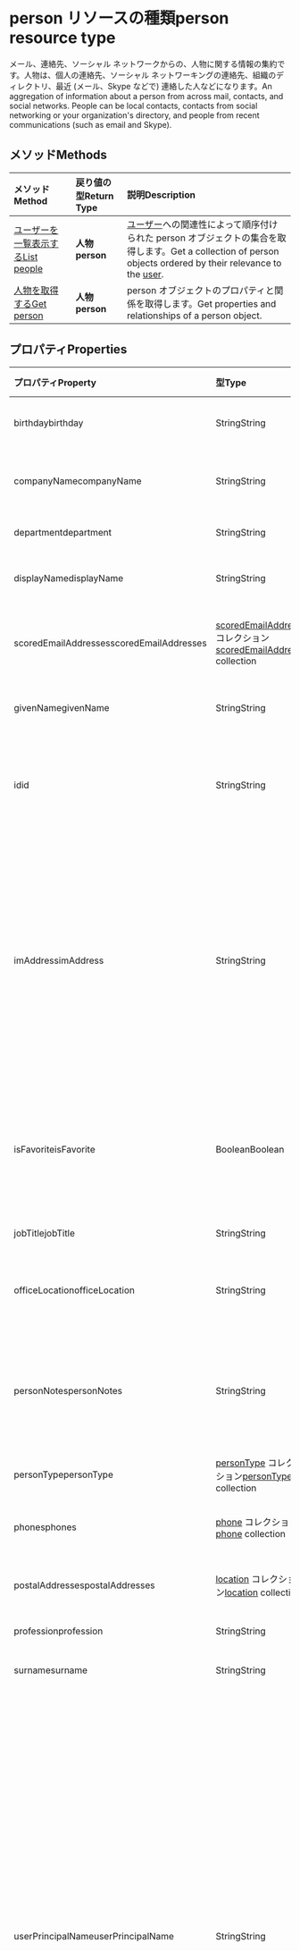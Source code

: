 # <a name="person-resource-type"></a><span data-ttu-id="2e58a-101">person リソースの種類</span><span class="sxs-lookup"><span data-stu-id="2e58a-101">person resource type</span></span>

<span data-ttu-id="2e58a-p101">メール、連絡先、ソーシャル ネットワークからの、人物に関する情報の集約です。人物は、個人の連絡先、ソーシャル ネットワーキングの連絡先、組織のディレクトリ、最近 (メール、Skype などで) 連絡した人などになります。</span><span class="sxs-lookup"><span data-stu-id="2e58a-p101">An aggregation of information about a person from across mail, contacts, and social networks. People can be local contacts, contacts from social networking or your organization's directory, and people from recent communications (such as email and Skype).</span></span>

## <a name="methods"></a><span data-ttu-id="2e58a-104">メソッド</span><span class="sxs-lookup"><span data-stu-id="2e58a-104">Methods</span></span>

| <span data-ttu-id="2e58a-105">メソッド</span><span class="sxs-lookup"><span data-stu-id="2e58a-105">Method</span></span>           | <span data-ttu-id="2e58a-106">戻り値の型</span><span class="sxs-lookup"><span data-stu-id="2e58a-106">Return Type</span></span>    |<span data-ttu-id="2e58a-107">説明</span><span class="sxs-lookup"><span data-stu-id="2e58a-107">Description</span></span>|
|:---------------|:--------|:----------|
|[<span data-ttu-id="2e58a-108">ユーザーを一覧表示する</span><span class="sxs-lookup"><span data-stu-id="2e58a-108">List people</span></span>](../api/user_list_people.md) | <span data-ttu-id="2e58a-109">**人物**</span><span class="sxs-lookup"><span data-stu-id="2e58a-109">**person**</span></span> |<span data-ttu-id="2e58a-110">[ユーザー](../resources/user.md)への関連性によって順序付けられた person オブジェクトの集合を取得します。</span><span class="sxs-lookup"><span data-stu-id="2e58a-110">Get a collection of person objects ordered by their relevance to the [user](../resources/user.md).</span></span>|
|[<span data-ttu-id="2e58a-111">人物を取得する</span><span class="sxs-lookup"><span data-stu-id="2e58a-111">Get person</span></span>](../api/person_get.md) | <span data-ttu-id="2e58a-112">**人物**</span><span class="sxs-lookup"><span data-stu-id="2e58a-112">**person**</span></span> |<span data-ttu-id="2e58a-113">person オブジェクトのプロパティと関係を取得します。</span><span class="sxs-lookup"><span data-stu-id="2e58a-113">Get properties and relationships of a person object.</span></span>|

## <a name="properties"></a><span data-ttu-id="2e58a-114">プロパティ</span><span class="sxs-lookup"><span data-stu-id="2e58a-114">Properties</span></span>
| <span data-ttu-id="2e58a-115">プロパティ</span><span class="sxs-lookup"><span data-stu-id="2e58a-115">Property</span></span>     | <span data-ttu-id="2e58a-116">型</span><span class="sxs-lookup"><span data-stu-id="2e58a-116">Type</span></span>   |<span data-ttu-id="2e58a-117">説明</span><span class="sxs-lookup"><span data-stu-id="2e58a-117">Description</span></span>|
|:---------------|:--------|:----------|
|<span data-ttu-id="2e58a-118">birthday</span><span class="sxs-lookup"><span data-stu-id="2e58a-118">birthday</span></span>|<span data-ttu-id="2e58a-119">String</span><span class="sxs-lookup"><span data-stu-id="2e58a-119">String</span></span>|<span data-ttu-id="2e58a-120">人物の誕生日。</span><span class="sxs-lookup"><span data-stu-id="2e58a-120">The person's birthday.</span></span>|
|<span data-ttu-id="2e58a-121">companyName</span><span class="sxs-lookup"><span data-stu-id="2e58a-121">companyName</span></span>|<span data-ttu-id="2e58a-122">String</span><span class="sxs-lookup"><span data-stu-id="2e58a-122">String</span></span>|<span data-ttu-id="2e58a-123">人物の会社名。</span><span class="sxs-lookup"><span data-stu-id="2e58a-123">The name of the person's company.</span></span>|
|<span data-ttu-id="2e58a-124">department</span><span class="sxs-lookup"><span data-stu-id="2e58a-124">department</span></span>|<span data-ttu-id="2e58a-125">String</span><span class="sxs-lookup"><span data-stu-id="2e58a-125">String</span></span>|<span data-ttu-id="2e58a-126">人物の部署。</span><span class="sxs-lookup"><span data-stu-id="2e58a-126">The person's department.</span></span>|
|<span data-ttu-id="2e58a-127">displayName</span><span class="sxs-lookup"><span data-stu-id="2e58a-127">displayName</span></span>|<span data-ttu-id="2e58a-128">String</span><span class="sxs-lookup"><span data-stu-id="2e58a-128">String</span></span>|<span data-ttu-id="2e58a-129">人物の表示名。</span><span class="sxs-lookup"><span data-stu-id="2e58a-129">The person's display name.</span></span>|
|<span data-ttu-id="2e58a-130">scoredEmailAddresses</span><span class="sxs-lookup"><span data-stu-id="2e58a-130">scoredEmailAddresses</span></span>|<span data-ttu-id="2e58a-131">[scoredEmailAddress](scoredemailaddress.md) コレクション</span><span class="sxs-lookup"><span data-stu-id="2e58a-131">[scoredEmailAddress](scoredemailaddress.md) collection</span></span>|<span data-ttu-id="2e58a-132">人物の電子メール アドレス。</span><span class="sxs-lookup"><span data-stu-id="2e58a-132">The person's email addresses.</span></span>|
|<span data-ttu-id="2e58a-133">givenName</span><span class="sxs-lookup"><span data-stu-id="2e58a-133">givenName</span></span>|<span data-ttu-id="2e58a-134">String</span><span class="sxs-lookup"><span data-stu-id="2e58a-134">String</span></span>|<span data-ttu-id="2e58a-135">人物に指定された名前。</span><span class="sxs-lookup"><span data-stu-id="2e58a-135">The person's given name.</span></span>|
|<span data-ttu-id="2e58a-136">id</span><span class="sxs-lookup"><span data-stu-id="2e58a-136">id</span></span>|<span data-ttu-id="2e58a-137">String</span><span class="sxs-lookup"><span data-stu-id="2e58a-137">String</span></span>|<span data-ttu-id="2e58a-p102">人物の一意の識別子。読み取り専用です。</span><span class="sxs-lookup"><span data-stu-id="2e58a-p102">The person's unique identifier. Read-only.</span></span>|
|<span data-ttu-id="2e58a-140">imAddress</span><span class="sxs-lookup"><span data-stu-id="2e58a-140">imAddress</span></span>|<span data-ttu-id="2e58a-141">String</span><span class="sxs-lookup"><span data-stu-id="2e58a-141">String</span></span>|<span data-ttu-id="2e58a-p103">ユーザーのインスタント メッセージ ボイス オーバー IP (VOIP) セッション開始プロトコル (SIP) のアドレス。読み取り専用です。</span><span class="sxs-lookup"><span data-stu-id="2e58a-p103">The instant message voice over IP (VOIP) session initiation protocol (SIP) address for the user. Read-only.</span></span>|
|<span data-ttu-id="2e58a-144">isFavorite</span><span class="sxs-lookup"><span data-stu-id="2e58a-144">isFavorite</span></span>|<span data-ttu-id="2e58a-145">Boolean</span><span class="sxs-lookup"><span data-stu-id="2e58a-145">Boolean</span></span>|<span data-ttu-id="2e58a-146">ユーザーがこの人物をお気に入りとしてフラグを設定した場合は `true`。</span><span class="sxs-lookup"><span data-stu-id="2e58a-146">`true` if the user has flagged this person as a favorite.</span></span>|
|<span data-ttu-id="2e58a-147">jobTitle</span><span class="sxs-lookup"><span data-stu-id="2e58a-147">jobTitle</span></span>|<span data-ttu-id="2e58a-148">String</span><span class="sxs-lookup"><span data-stu-id="2e58a-148">String</span></span>|<span data-ttu-id="2e58a-149">人物の役職。</span><span class="sxs-lookup"><span data-stu-id="2e58a-149">The person's job title.</span></span>|
|<span data-ttu-id="2e58a-150">officeLocation</span><span class="sxs-lookup"><span data-stu-id="2e58a-150">officeLocation</span></span>|<span data-ttu-id="2e58a-151">String</span><span class="sxs-lookup"><span data-stu-id="2e58a-151">String</span></span>|<span data-ttu-id="2e58a-152">人物のオフィスの所在地。</span><span class="sxs-lookup"><span data-stu-id="2e58a-152">The location of the person's office.</span></span>|
|<span data-ttu-id="2e58a-153">personNotes</span><span class="sxs-lookup"><span data-stu-id="2e58a-153">personNotes</span></span>|<span data-ttu-id="2e58a-154">String</span><span class="sxs-lookup"><span data-stu-id="2e58a-154">String</span></span>|<span data-ttu-id="2e58a-155">ユーザーがこの人物について記入した自由形式のメモ。</span><span class="sxs-lookup"><span data-stu-id="2e58a-155">Free-form notes that the the user has taken about this person.</span></span>|
|<span data-ttu-id="2e58a-156">personType</span><span class="sxs-lookup"><span data-stu-id="2e58a-156">personType</span></span>|<span data-ttu-id="2e58a-157">[personType](persontype.md) コレクション</span><span class="sxs-lookup"><span data-stu-id="2e58a-157">[personType](persontype.md) collection</span></span>|<span data-ttu-id="2e58a-158">人物の種類。</span><span class="sxs-lookup"><span data-stu-id="2e58a-158">The type of person.</span></span>|
|<span data-ttu-id="2e58a-159">phones</span><span class="sxs-lookup"><span data-stu-id="2e58a-159">phones</span></span>|<span data-ttu-id="2e58a-160">[phone](phone.md) コレクション</span><span class="sxs-lookup"><span data-stu-id="2e58a-160">[phone](phone.md) collection</span></span>|<span data-ttu-id="2e58a-161">人物の電話番号。</span><span class="sxs-lookup"><span data-stu-id="2e58a-161">The person's phone numbers.</span></span>|
|<span data-ttu-id="2e58a-162">postalAddresses</span><span class="sxs-lookup"><span data-stu-id="2e58a-162">postalAddresses</span></span>|<span data-ttu-id="2e58a-163">[location](location.md) コレクション</span><span class="sxs-lookup"><span data-stu-id="2e58a-163">[location](location.md) collection</span></span>|<span data-ttu-id="2e58a-164">人物のアドレス。</span><span class="sxs-lookup"><span data-stu-id="2e58a-164">The person's addresses.</span></span>|
|<span data-ttu-id="2e58a-165">profession</span><span class="sxs-lookup"><span data-stu-id="2e58a-165">profession</span></span>|<span data-ttu-id="2e58a-166">String</span><span class="sxs-lookup"><span data-stu-id="2e58a-166">String</span></span>|<span data-ttu-id="2e58a-167">人物の職業。</span><span class="sxs-lookup"><span data-stu-id="2e58a-167">The person's profession.</span></span>|
|<span data-ttu-id="2e58a-168">surname</span><span class="sxs-lookup"><span data-stu-id="2e58a-168">surname</span></span>|<span data-ttu-id="2e58a-169">String</span><span class="sxs-lookup"><span data-stu-id="2e58a-169">String</span></span>|<span data-ttu-id="2e58a-170">人物の姓。</span><span class="sxs-lookup"><span data-stu-id="2e58a-170">The person's surname.</span></span>|
|<span data-ttu-id="2e58a-171">userPrincipalName</span><span class="sxs-lookup"><span data-stu-id="2e58a-171">userPrincipalName</span></span>|<span data-ttu-id="2e58a-172">String</span><span class="sxs-lookup"><span data-stu-id="2e58a-172">String</span></span>|<span data-ttu-id="2e58a-p104">人物のユーザー プリンシパル名 (UPN)。UPN は、インターネット標準 [RFC 822](http://www.ietf.org/rfc/rfc0822.txt) に基づいた、個人のインターネット スタイルのログイン名です。規則では、これは個人の電子メール名にマップされる必要があります。一般的な書式は alias@domain になります。</span><span class="sxs-lookup"><span data-stu-id="2e58a-p104">The user principal name (UPN) of the person. The UPN is an Internet-style login name for the person based on the Internet standard [RFC 822](http://www.ietf.org/rfc/rfc0822.txt). By convention, this should map to the person's email name. The general format is alias@domain.</span></span>|
|<span data-ttu-id="2e58a-177">websites</span><span class="sxs-lookup"><span data-stu-id="2e58a-177">websites</span></span>|<span data-ttu-id="2e58a-178">[website](website.md) コレクション</span><span class="sxs-lookup"><span data-stu-id="2e58a-178">[website](website.md) collection</span></span>|<span data-ttu-id="2e58a-179">人物の Web サイト。</span><span class="sxs-lookup"><span data-stu-id="2e58a-179">The person's websites.</span></span>|
|<span data-ttu-id="2e58a-180">yomiCompany</span><span class="sxs-lookup"><span data-stu-id="2e58a-180">yomiCompany</span></span>|<span data-ttu-id="2e58a-181">String</span><span class="sxs-lookup"><span data-stu-id="2e58a-181">String</span></span>|<span data-ttu-id="2e58a-182">人物の会社の日本名の読み仮名。</span><span class="sxs-lookup"><span data-stu-id="2e58a-182">The phonetic Japanese name of the person's company.</span></span>|

## <a name="relationships"></a><span data-ttu-id="2e58a-183">リレーションシップ</span><span class="sxs-lookup"><span data-stu-id="2e58a-183">Relationships</span></span>
<span data-ttu-id="2e58a-184">なし。</span><span class="sxs-lookup"><span data-stu-id="2e58a-184">None.</span></span>


## <a name="json-representation"></a><span data-ttu-id="2e58a-185">JSON 表記</span><span class="sxs-lookup"><span data-stu-id="2e58a-185">JSON representation</span></span>

<span data-ttu-id="2e58a-186">リソースの JSON 表記を次に示します。</span><span class="sxs-lookup"><span data-stu-id="2e58a-186">The following is a JSON representation of the resource.</span></span>

<!-- {
  "blockType": "resource",
  "optionalProperties": [

  ],
  "@odata.type": "microsoft.graph.person"
}-->

```json
{
  "birthday": "string",
  "companyName": "string",
  "department": "string",
  "displayName": "string",
  "scoredEmailAddresses": [{"@odata.type": "microsoft.graph.scoredEmailAddress"}],
  "givenName": "string",
  "id": "string (identifier)",
  "imAddress": "string",
  "isFavorite": true,
  "jobTitle": "string",
  "officeLocation": "string",
  "personNotes": "string",
  "personType": {"@odata.type": "microsoft.graph.personType"},
  "phones": [{"@odata.type": "microsoft.graph.phone"}],
  "postalAddresses": [{"@odata.type": "microsoft.graph.location"}],
  "profession": "string",
  "surname": "string",
  "userPrincipalName": "string",
  "websites": [{"@odata.type": "microsoft.graph.website"}],
  "yomiCompany": "string"
}

```

<!-- uuid: 8fcb5dbc-d5aa-4681-8e31-b001d5168d79
2015-10-25 14:57:30 UTC -->
<!-- {
  "type": "#page.annotation",
  "description": "person resource",
  "keywords": "",
  "section": "documentation",
  "tocPath": ""
}-->
